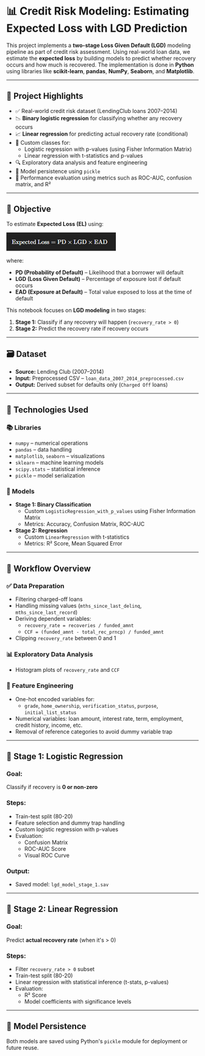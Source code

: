 # 📊 Credit Risk Modeling: Estimating Expected Loss with LGD Prediction

This project implements a **two-stage Loss Given Default (LGD)** modeling pipeline as part of credit risk assessment. Using real-world loan data, we estimate the **expected loss** by building models to predict whether recovery occurs and how much is recovered. The implementation is done in **Python** using libraries like **scikit-learn**, **pandas**, **NumPy**, **Seaborn**, and **Matplotlib**.

---

## 📌 Project Highlights

- ✅ Real-world credit risk dataset (LendingClub loans 2007–2014)
- 📉 **Binary logistic regression** for classifying whether any recovery occurs
- 📈 **Linear regression** for predicting actual recovery rate (conditional)
- 📐 Custom classes for:
  - Logistic regression with p-values (using Fisher Information Matrix)
  - Linear regression with t-statistics and p-values
- 🔍 Exploratory data analysis and feature engineering
- 📁 Model persistence using `pickle`
- 🧪 Performance evaluation using metrics such as ROC-AUC, confusion matrix, and R²

---

## 🧠 Objective

To estimate **Expected Loss (EL)** using:

![Expected_Loss_Formula](Expected_Loss_Formula.png)
  
where:  
- **PD (Probability of Default)** – Likelihood that a borrower will default  
- **LGD (Loss Given Default)** – Percentage of exposure lost if default occurs  
- **EAD (Exposure at Default)** – Total value exposed to loss at the time of default


This notebook focuses on **LGD modeling** in two stages:
1. **Stage 1:** Classify if any recovery will happen (`recovery_rate > 0`)
2. **Stage 2:** Predict the recovery rate if recovery occurs

---

## 🗃️ Dataset

- **Source:** Lending Club (2007–2014)
- **Input:** Preprocessed CSV – `loan_data_2007_2014_preprocessed.csv`
- **Output:** Derived subset for defaults only (`Charged Off` loans)

---

## 🔧 Technologies Used

### 📚 Libraries
- `numpy` – numerical operations
- `pandas` – data handling
- `matplotlib`, `seaborn` – visualizations
- `sklearn` – machine learning models
- `scipy.stats` – statistical inference
- `pickle` – model serialization

### 🧠 Models
- **Stage 1: Binary Classification**
  - Custom `LogisticRegression_with_p_values` using Fisher Information Matrix
  - Metrics: Accuracy, Confusion Matrix, ROC-AUC
- **Stage 2: Regression**
  - Custom `LinearRegression` with t-statistics
  - Metrics: R² Score, Mean Squared Error

---

## 🧪 Workflow Overview

### ✅ Data Preparation
- Filtering charged-off loans
- Handling missing values (`mths_since_last_delinq`, `mths_since_last_record`)
- Deriving dependent variables:
  - `recovery_rate = recoveries / funded_amnt`
  - `CCF = (funded_amnt - total_rec_prncp) / funded_amnt`
- Clipping `recovery_rate` between 0 and 1

### 📊 Exploratory Data Analysis
- Histogram plots of `recovery_rate` and `CCF`

### 🧱 Feature Engineering
- One-hot encoded variables for:
  - `grade`, `home_ownership`, `verification_status`, `purpose`, `initial_list_status`
- Numerical variables: loan amount, interest rate, term, employment, credit history, income, etc.
- Removal of reference categories to avoid dummy variable trap

---

## 🚀 Stage 1: Logistic Regression

### Goal:
Classify if recovery is **0 or non-zero**

### Steps:
- Train-test split (80-20)
- Feature selection and dummy trap handling
- Custom logistic regression with p-values
- Evaluation:
  - Confusion Matrix
  - ROC-AUC Score
  - Visual ROC Curve

### Output:
- Saved model: `lgd_model_stage_1.sav`

---

## 🧮 Stage 2: Linear Regression

### Goal:
Predict **actual recovery rate** (when it's > 0)

### Steps:
- Filter `recovery_rate > 0` subset
- Train-test split (80-20)
- Linear regression with statistical inference (t-stats, p-values)
- Evaluation:
  - R² Score
  - Model coefficients with significance levels

---

## 💾 Model Persistence

Both models are saved using Python's `pickle` module for deployment or future reuse.
